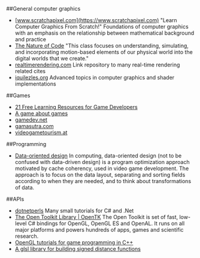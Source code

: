 ##General computer graphics
+ [www.scratchapixel.com](https://www.scratchapixel.com) "Learn Computer Graphics From Scratch!" Foundations of computer graphics with an emphasis on the relationship between mathematical background and practice
+ [The Nature of Code](https://natureofcode.com) "This class focuses on understanding, simulating, and incorporating motion-based elements of our physical world into the digital worlds that we create."
+ [realtimerendering.com](http://www.realtimerendering.com/) Link repository to many real-time rendering related cites
+ [iquilezles.org](http://www.iquilezles.org/) Advanced topics in computer graphics and shader implementations

##Games
+ [21 Free Learning Resources for Game Developers](http://www.gamecareerguide.com/features/1455/21_free_learning_resources_for_.php)
+ [A game about games](http://www.kongregate.com/de/games/pixelate/understanding-games-episode-1)
+ [gamedev.net](https://www.gamedev.net)
+ [gamasutra.com](https://www.gamasutra.com)
+ [videogametourism.at](https://videogametourism.at)

##Programming
+ [Data-oriented design](http://www.dataorienteddesign.com/dodmain/dodmain.html) In computing, data-oriented design (not to be confused with data-driven design) is a program optimization approach motivated by cache coherency, used in video game development. The approach is to focus on the data layout, separating and sorting fields according to when they are needed, and to think about transformations of data.

##APIs
+ [dotnetperls](https://www.dotnetperls.com/) Many small tutorials for C# and .Net
+ [The Open Toolkit Library | OpenTK](https://opentk.github.io/) The Open Toolkit is set of fast, low-level C# bindings for OpenGL, OpenGL ES and OpenAL. It runs on all major platforms and powers hundreds of apps, games and scientific research.
+ [OpenGL tutorials for game programming in C++](http://in2gpu.com/category/game-development/)
+ [A glsl library for building signed distance functions](http://mercury.sexy/hg_sdf/)